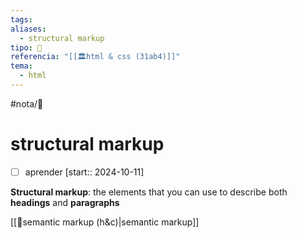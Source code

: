 ```yaml
---
tags: 
aliases:
  - structural markup
tipo: 📑
referencia: "[[🏛️html & css (31ab4)]]"
tema:
  - html
---
```


#nota/📑

# structural markup 

- [ ] aprender  [start:: 2024-10-11]

__Structural markup__: the elements that you can use to
describe both __headings__ and __paragraphs__


[[📑semantic markup (h&c)|semantic markup]]

